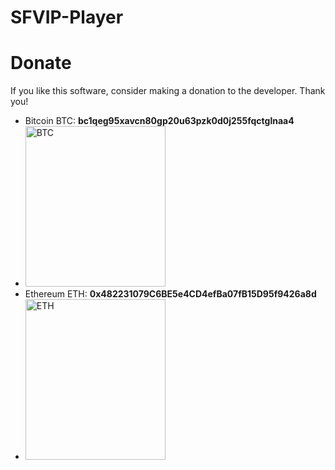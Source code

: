 # SFVIP-Player

# Donate
If you like this software, consider making a donation to the developer. Thank you!
- Bitcoin BTC: **bc1qeg95xavcn80gp20u63pzk0d0j255fqctglnaa4**
- <img width="224" height="257" alt="BTC" src="https://github.com/user-attachments/assets/8d3f23fd-990a-4cc3-8abd-670ba08abae3" />
- Ethereum ETH: **0x482231079C6BE5e4CD4efBa07fB15D95f9426a8d**
- <img width="224" height="257" alt="ETH" src="https://github.com/user-attachments/assets/d23542db-3a60-4447-a873-8142ee1f1aa5" />


